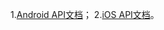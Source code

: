 1.[Android API文档](http://imgcache.tce.fsphere.cn/static/avc.qcloud.com/wiki/im/wiki_pdf/4_jishitongxunyun/2_kehuduanjicheng/imsdk_android_javadoc/index.html)； 
2.[iOS API文档](http://imgcache.tce.fsphere.cn/static/avc.qcloud.com/wiki/im/wiki_pdf/4_jishitongxunyun/2_kehuduanjicheng/ios_api/index.html)。
